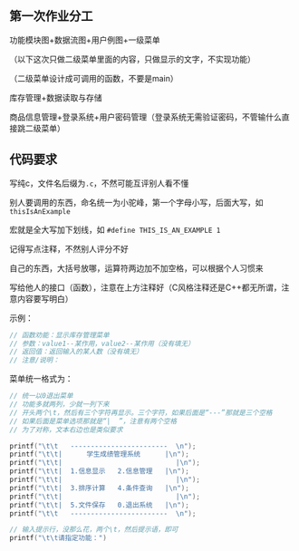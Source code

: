 ## 第一次作业分工

功能模块图+数据流图+用户例图+一级菜单

（以下这次只做二级菜单里面的内容，只做显示的文字，不实现功能）

（二级菜单设计成可调用的函数，不要是main）

库存管理+数据读取与存储

商品信息管理+登录系统+用户密码管理（登录系统无需验证密码，不管输什么直接跳二级菜单）



## 代码要求

写纯c，文件名后缀为`.c`，不然可能互评别人看不懂

别人要调用的东西，命名统一为小驼峰，第一个字母小写，后面大写，如 `thisIsAnExample`

宏就是全大写加下划线，如 `#define THIS_IS_AN_EXAMPLE 1`

记得写点注释，不然别人评分不好

自己的东西，大括号放哪，运算符两边加不加空格，可以根据个人习惯来

写给他人的接口（函数），注意在上方注释好（C风格注释还是C++都无所谓，注意内容要写明白）

示例：

```cpp
// 函数劝能：显示库存管理菜单
// 参数：value1--某作用，value2--某作用（没有填无）
// 返回值：返回输入的某人数（没有填无）
// 注意/说明：
```



菜单统一格式为：

```cpp
// 统一以0退出菜单
// 功能多就两列，少就一列下来
// 开头两个\t，然后有三个字符再显示。三个字符，如果后面是“---”那就是三个空格
// 如果后面是菜单选项那就是“|  ”，注意有两个空格
// 为了对称，文本右边也是类似要求

printf("\t\t   ------------------------  \n");
printf("\t\t|      学生成绩管理系统      |\n");
printf("\t\t|                            |\n");
printf("\t\t|  1.信息显示   2.信息管理   |\n");
printf("\t\t|                            |\n");
printf("\t\t|  3.排序计算   4.条件查询   |\n");
printf("\t\t|                            |\n");
printf("\t\t|  5.文件保存   0.退出系统   |\n");
printf("\t\t   ------------------------  \n");

// 输入提示行，没那么花，两个\t，然后提示语，即可
printf("\t\t请指定功能：")
```





